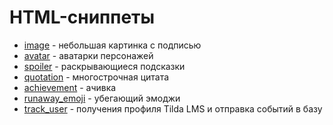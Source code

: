 # HTML-сниппеты

- [image](image.md) - небольшая картинка с подписью
- [avatar](avatar.md) - аватарки персонажей
- [spoiler](spoiler.md) - раскрывающиеся подсказки
- [quotation](quotation.md) - многострочная цитата
- [achievement](achievement.md) - ачивка
- [runaway_emoji](runaway_emoji.md) - убегающий эмоджи
- [track_user](track_user.md) - получения профиля Tilda LMS и отправка событий в базу

